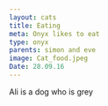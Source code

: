 ```yaml
---
layout: cats
title: Eating
meta: Onyx likes to eat
type: onyx
parents: simon and eve
image: Cat_food.jpeg
Date: 28.09.16
---
```


Ali is a dog who is grey 